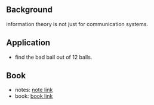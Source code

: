 ## Background
information theory is not just for communication systems.

## Application

* find the bad ball out of 12 balls.

## Book

* notes: [note link](/information_theory/2022-07-10-notes.pages)
* book: [book link](/information_theory/elements-of-information-theory.pdf)
